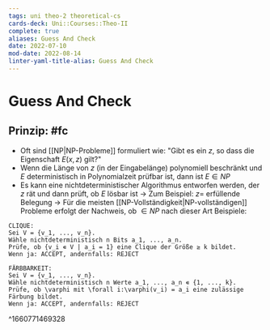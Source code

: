 ```yaml
---
tags: uni theo-2 theoretical-cs
cards-deck: Uni::Courses::Theo-II
complete: true
aliases: Guess And Check
date: 2022-07-10
mod-date: 2022-08-14
linter-yaml-title-alias: Guess And Check
---
```


# Guess And Check

## Prinzip: #fc
- Oft sind [[NP|NP-Probleme]] formuliert wie: "Gibt es ein $z$, so dass die Eigenschaft $E(x,z)$ gilt?"
- Wenn die Länge von $z$ (in der Eingabelänge) polynomiell beschränkt und $E$ deterministisch in Polynomialzeit prüfbar ist, dann ist $E \in NP$
- Es kann eine nichtdeterministischer Algorithmus entworfen werden, der $z$ rät und dann prüft, ob $E$ lösbar ist
	-> Zum Beispiel: $z=$ erfüllende Belegung
	-> Für die meisten [[NP-Vollständigkeit|NP-vollständigen]] Probleme erfolgt der Nachweis, ob $\in NP$ nach dieser Art
Beispiele:
```
CLIQUE:
Sei V = {v_1, ..., v_n}.
Wähle nichtdeterministisch n Bits a_1, ..., a_n.
Prüfe, ob {v_i ∊ V | a_i = 1} eine Clique der Größe ≥ k bildet.
Wenn ja: ACCEPT, andernfalls: REJECT
```
```
FÄRBBARKEIT:
Sei V = {v_1, ..., v_n}.
Wähle nichtdeterministisch n Werte a_1, ..., a_n ∊ {1, ..., k}.
Prüfe, ob \varphi mit \forall i:\varphi(v_i) = a_i eine zulässige Färbung bildet.
Wenn ja: ACCEPT, andernfalls: REJECT
```
^1660771469328